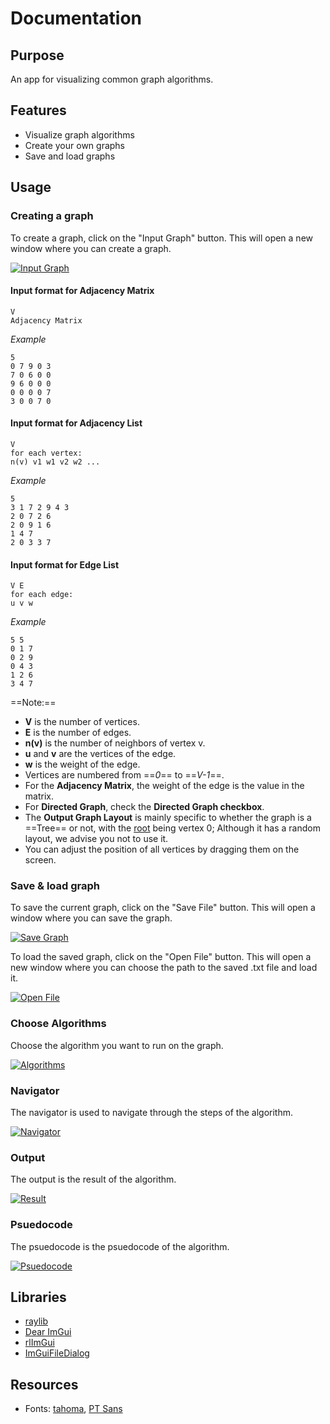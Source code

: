 # Documentation

## Purpose
An app for visualizing common graph algorithms.
## Features
- Visualize graph algorithms
- Create your own graphs
- Save and load graphs
## Usage
### Creating a graph
To create a graph, click on the "Input Graph" button. This will open a new window where you can create a graph.

[![Input Graph](https://i.imgur.com/r1pp0E9.gif)](https://i.imgur.com/r1pp0E9.gif)
#### Input format for Adjacency Matrix
```
V
Adjacency Matrix
```
*Example*
```
5
0 7 9 0 3 
7 0 6 0 0 
9 6 0 0 0 
0 0 0 0 7 
3 0 0 7 0 
```
#### Input format for Adjacency List
```
V
for each vertex:
n(v) v1 w1 v2 w2 ...
```
*Example*
```
5
3 1 7 2 9 4 3 
2 0 7 2 6 
2 0 9 1 6 
1 4 7 
2 0 3 3 7 
```
#### Input format for Edge List
```
V E
for each edge:
u v w
```
*Example*
```
5 5
0 1 7
0 2 9
0 4 3
1 2 6
3 4 7
```
==Note:==
- **V** is the number of vertices. 
- **E** is the number of edges.
- **n(v)** is the number of neighbors of vertex v.
- **u** and **v** are the vertices of the edge.
- **w** is the weight of the edge.
- Vertices are numbered from ==*0*== to ==*V-1*==.
- For the **Adjacency Matrix**, the weight of the edge is the value in the matrix.
- For **Directed Graph**, check the **Directed Graph checkbox**.
- The **Output Graph Layout** is mainly specific to whether the graph is a ==Tree== or not, with the <ins>root</ins> being vertex 0;  Although it has a random layout, we advise you not to use it.
- You can adjust the position of all vertices by dragging them on the screen.
### Save & load graph
To save the current graph, click on the "Save File" button. This will open a window where you can save the graph.

[![Save Graph](https://i.imgur.com/VrEZQjU.png)](https://i.imgur.com/VrEZQjU.png)

To load the saved graph, click on the "Open File" button. This will open a new window where you can choose the path to the saved .txt file and load it.

[![Open File](https://i.imgur.com/6OYmrQ7.png)](https://i.imgur.com/6OYmrQ7.png)
### Choose Algorithms
Choose the algorithm you want to run on the graph.

[![Algorithms](https://i.imgur.com/njrXjSA.png)](https://i.imgur.com/njrXjSA.png)
### Navigator
The navigator is used to navigate through the steps of the algorithm.

[![Navigator](https://i.imgur.com/EuO3FR9.png)](https://i.imgur.com/EuO3FR9.png)
### Output
The output is the result of the algorithm.

[![Result](https://i.imgur.com/eoYcuTY.png)](https://i.imgur.com/eoYcuTY.png)
### Psuedocode
The psuedocode is the psuedocode of the algorithm.

[![Psuedocode](https://i.imgur.com/RB3hT78.png)](https://i.imgur.com/RB3hT78.png)

## Libraries
- [raylib](https://www.raylib.com/)
- [Dear ImGui](https://github.com/ocornut/imgui)
- [rlImGui](https://github.com/raylib-extras/rlImGui)
- [ImGuiFileDialog](https://github.com/aiekick/ImGuiFileDialog)
## Resources
- Fonts: [tahoma](https://www.fontpalace.com/font-details/tahoma/), [PT Sans](https://fonts.google.com/specimen/PT+Sans)